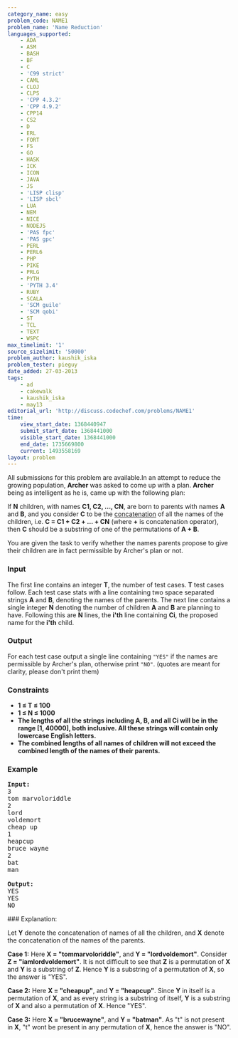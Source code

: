 ```yaml
---
category_name: easy
problem_code: NAME1
problem_name: 'Name Reduction'
languages_supported:
    - ADA
    - ASM
    - BASH
    - BF
    - C
    - 'C99 strict'
    - CAML
    - CLOJ
    - CLPS
    - 'CPP 4.3.2'
    - 'CPP 4.9.2'
    - CPP14
    - CS2
    - D
    - ERL
    - FORT
    - FS
    - GO
    - HASK
    - ICK
    - ICON
    - JAVA
    - JS
    - 'LISP clisp'
    - 'LISP sbcl'
    - LUA
    - NEM
    - NICE
    - NODEJS
    - 'PAS fpc'
    - 'PAS gpc'
    - PERL
    - PERL6
    - PHP
    - PIKE
    - PRLG
    - PYTH
    - 'PYTH 3.4'
    - RUBY
    - SCALA
    - 'SCM guile'
    - 'SCM qobi'
    - ST
    - TCL
    - TEXT
    - WSPC
max_timelimit: '1'
source_sizelimit: '50000'
problem_author: kaushik_iska
problem_tester: pieguy
date_added: 27-03-2013
tags:
    - ad
    - cakewalk
    - kaushik_iska
    - may13
editorial_url: 'http://discuss.codechef.com/problems/NAME1'
time:
    view_start_date: 1368440947
    submit_start_date: 1368441000
    visible_start_date: 1368441000
    end_date: 1735669800
    current: 1493558169
layout: problem
---
```

All submissions for this problem are available.In an attempt to reduce the growing population, **Archer** was asked to come up with a plan. **Archer** being as intelligent as he is, came up with the following plan:

If **N** children, with names **C1, C2, ..., CN**, are born to parents with names **A** and **B**, and you consider **C** to be the [concatenation](http://en.wikipedia.org/wiki/Concatenation) of all the names of the children, i.e. **C = C1 + C2 + ... + CN** (where **+** is concatenation operator), then **C** should be a substring of one of the permutations of **A + B**.

You are given the task to verify whether the names parents propose to give their children are in fact permissible by Archer's plan or not.

### Input

The first line contains an integer **T**, the number of test cases. **T** test cases follow. Each test case stats with a line containing two space separated strings **A** and **B**, denoting the names of the parents. The next line contains a single integer **N** denoting the number of children **A** and **B** are planning to have. Following this are **N** lines, the **i'th** line containing **Ci**, the proposed name for the **i'th** child.

### Output

For each test case output a single line containing `"YES"` if the names are permissible by Archer's plan, otherwise print `"NO"`. (quotes are meant for clarity, please don't print them)

### Constraints

- **1 ≤ T ≤ 100**
- **1 ≤ N ≤ 1000**
- **The lengths of all the strings including A, B, and all Ci will be in the range \[1, 40000\], both inclusive. All these strings will contain only lowercase English letters.**
- **The combined lengths of all names of children will not exceed the combined length of the names of their parents.**

### Example

<pre>
<b>Input:</b>
3
tom marvoloriddle
2
lord
voldemort
cheap up
1
heapcup
bruce wayne
2
bat
man

<b>Output:</b>
YES
YES
NO
</pre>### Explanation:

Let **Y** denote the concatenation of names of all the children, and **X** denote the concatenation of the names of the parents.

**Case 1:** Here **X = "tommarvoloriddle"**, and **Y = "lordvoldemort"**. Consider **Z = "iamlordvoldemort"**. It is not difficult to see that **Z** is a permutation of **X** and **Y** is a substring of **Z**. Hence **Y** is a substring of a permutation of **X**, so the answer is "YES".

**Case 2:** Here **X = "cheapup"**, and **Y = "heapcup"**. Since **Y** in itself is a permutation of **X**, and as every string is a substring of itself, **Y** is a substring of **X** and also a permutation of **X**. Hence "YES".

**Case 3:** Here **X = "brucewayne"**, and **Y = "batman"**. As "t" is not present in **X**, "t" wont be present in any permutation of **X**, hence the answer is "NO".
